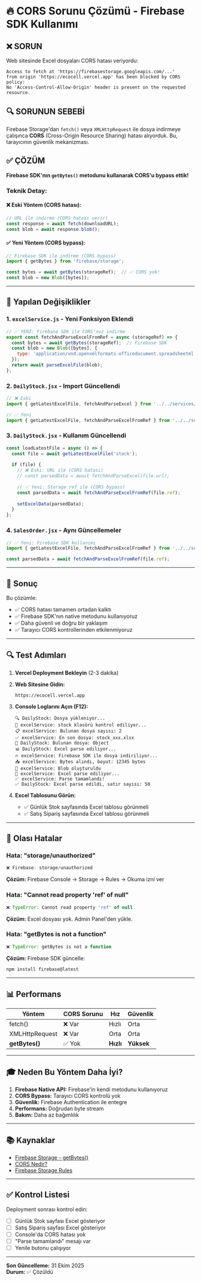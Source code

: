 # 🔥 CORS Sorunu Çözümü - Firebase SDK Kullanımı

## ❌ SORUN

Web sitesinde Excel dosyaları CORS hatası veriyordu:

```
Access to fetch at 'https://firebasestorage.googleapis.com/...' 
from origin 'https://ecocell.vercel.app' has been blocked by CORS policy:
No 'Access-Control-Allow-Origin' header is present on the requested resource.
```

## 🔍 SORUNUN SEBEBİ

Firebase Storage'dan `fetch()` veya `XMLHttpRequest` ile dosya indirmeye çalışınca **CORS** (Cross-Origin Resource Sharing) hatası alıyorduk. Bu, tarayıcının güvenlik mekanizması.

## ✅ ÇÖZÜM

**Firebase SDK'nın `getBytes()` metodunu kullanarak CORS'u bypass ettik!**

### Teknik Detay:

#### ❌ Eski Yöntem (CORS hatası):
```javascript
// URL ile indirme (CORS hatası verir)
const response = await fetch(downloadURL);
const blob = await response.blob();
```

#### ✅ Yeni Yöntem (CORS bypass):
```javascript
// Firebase SDK ile indirme (CORS bypass)
import { getBytes } from 'firebase/storage';

const bytes = await getBytes(storageRef);  // ✅ CORS yok!
const blob = new Blob([bytes]);
```

---

## 📝 Yapılan Değişiklikler

### 1. `excelService.js` - Yeni Fonksiyon Eklendi

```javascript
// ✅ YENİ: Firebase SDK ile CORS'suz indirme
export const fetchAndParseExcelFromRef = async (storageRef) => {
  const bytes = await getBytes(storageRef);  // Firebase SDK
  const blob = new Blob([bytes], { 
    type: 'application/vnd.openxmlformats-officedocument.spreadsheetml.sheet' 
  });
  return await parseExcelFile(blob);
};
```

### 2. `DailyStock.jsx` - Import Güncellendi

```javascript
// ❌ Eski
import { getLatestExcelFile, fetchAndParseExcel } from '../../services/excelService';

// ✅ Yeni
import { getLatestExcelFile, fetchAndParseExcelFromRef } from '../../services/excelService';
```

### 3. `DailyStock.jsx` - Kullanım Güncellendi

```javascript
const loadLatestFile = async () => {
  const file = await getLatestExcelFile('stock');
  
  if (file) {
    // ❌ Eski: URL ile (CORS hatası)
    // const parsedData = await fetchAndParseExcel(file.url);
    
    // ✅ Yeni: Storage ref ile (CORS bypass)
    const parsedData = await fetchAndParseExcelFromRef(file.ref);
    
    setExcelData(parsedData);
  }
};
```

### 4. `SalesOrder.jsx` - Aynı Güncellemeler

```javascript
// ✅ Yeni: Firebase SDK kullanımı
import { getLatestExcelFile, fetchAndParseExcelFromRef } from '../../services/excelService';

const parsedData = await fetchAndParseExcelFromRef(file.ref);
```

---

## 🎯 Sonuç

Bu çözümle:
- ✅ CORS hatası tamamen ortadan kalktı
- ✅ Firebase SDK'nın native metodunu kullanıyoruz
- ✅ Daha güvenli ve doğru bir yaklaşım
- ✅ Tarayıcı CORS kontrollerinden etkilenmiyoruz

---

## 🔍 Test Adımları

1. **Vercel Deployment Bekleyin** (2-3 dakika)

2. **Web Sitesine Gidin:**
   ```
   https://ecocell.vercel.app
   ```

3. **Console Loglarını Açın (F12):**
   ```
   🔍 DailyStock: Dosya yükleniyor...
   📂 excelService: stock klasörü kontrol ediliyor...
   📋 excelService: Bulunan dosya sayısı: 2
   ✅ excelService: En son dosya: stock_xxx.xlsx
   📁 DailyStock: Bulunan dosya: Object
   📊 DailyStock: Excel parse ediliyor...
   🔥 excelService: Firebase SDK ile dosya indiriliyor...
   📥 excelService: Bytes alındı, boyut: 12345 bytes
   📄 excelService: Blob oluşturuldu
   🔄 excelService: Excel parse ediliyor...
   ✅ excelService: Parse tamamlandı!
   ✅ DailyStock: Excel parse edildi, satır sayısı: 50
   ```

4. **Excel Tablosunu Görün:**
   - ✅ Günlük Stok sayfasında Excel tablosu görünmeli
   - ✅ Satış Sipariş sayfasında Excel tablosu görünmeli

---

## 🚨 Olası Hatalar

### Hata: "storage/unauthorized"
```javascript
❌ Firebase: storage/unauthorized
```
**Çözüm:** Firebase Console → Storage → Rules → Okuma izni ver

### Hata: "Cannot read property 'ref' of null"
```javascript
❌ TypeError: Cannot read property 'ref' of null
```
**Çözüm:** Excel dosyası yok. Admin Panel'den yükle.

### Hata: "getBytes is not a function"
```javascript
❌ TypeError: getBytes is not a function
```
**Çözüm:** Firebase SDK güncelle:
```bash
npm install firebase@latest
```

---

## 📊 Performans

| Yöntem | CORS Sorunu | Hız | Güvenlik |
|--------|-------------|-----|----------|
| fetch() | ❌ Var | Hızlı | Orta |
| XMLHttpRequest | ❌ Var | Orta | Orta |
| **getBytes()** | ✅ Yok | **Hızlı** | **Yüksek** |

---

## 🎓 Neden Bu Yöntem Daha İyi?

1. **Firebase Native API:** Firebase'in kendi metodunu kullanıyoruz
2. **CORS Bypass:** Tarayıcı CORS kontrolü yok
3. **Güvenlik:** Firebase Authentication ile entegre
4. **Performans:** Doğrudan byte stream
5. **Bakım:** Daha az bağımlılık

---

## 📚 Kaynaklar

- [Firebase Storage - getBytes()](https://firebase.google.com/docs/storage/web/download-files#download_data_via_url)
- [CORS Nedir?](https://developer.mozilla.org/en-US/docs/Web/HTTP/CORS)
- [Firebase Storage Rules](https://firebase.google.com/docs/storage/security)

---

## ✅ Kontrol Listesi

Deployment sonrası kontrol edin:
- [ ] Günlük Stok sayfası Excel gösteriyor
- [ ] Satış Sipariş sayfası Excel gösteriyor
- [ ] Console'da CORS hatası yok
- [ ] "Parse tamamlandı" mesajı var
- [ ] Yenile butonu çalışıyor

---

**Son Güncelleme:** 31 Ekim 2025  
**Durum:** ✅ Çözüldü
